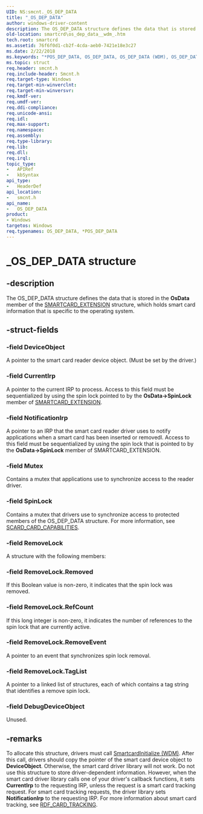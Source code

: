 ```yaml
---
UID: NS:smcnt._OS_DEP_DATA
title: "_OS_DEP_DATA"
author: windows-driver-content
description: The OS_DEP_DATA structure defines the data that is stored in the OsData member of the SMARTCARD_EXTENSION structure, which holds smart card information that is specific to the operating system.
old-location: smartcrd\os_dep_data__wdm_.htm
tech.root: smartcrd
ms.assetid: 76f6f0d1-cb2f-4cda-aeb0-7421e18e3c27
ms.date: 2/22/2018
ms.keywords: "*POS_DEP_DATA, OS_DEP_DATA, OS_DEP_DATA (WDM), OS_DEP_DATA (WDM) structure [Smart Card Reader Devices], OS_DEP_DATA structure [Smart Card Reader Devices], POS_DEP_DATA, POS_DEP_DATA structure pointer [Smart Card Reader Devices], _OS_DEP_DATA, scstruct_f7288ef8-a011-44c0-ab86-db7cc6d1a985.xml, smartcrd.os_dep_data__wdm_, smcnt/OS_DEP_DATA, smcnt/POS_DEP_DATA"
ms.topic: struct
req.header: smcnt.h
req.include-header: Smcnt.h
req.target-type: Windows
req.target-min-winverclnt: 
req.target-min-winversvr: 
req.kmdf-ver: 
req.umdf-ver: 
req.ddi-compliance: 
req.unicode-ansi: 
req.idl: 
req.max-support: 
req.namespace: 
req.assembly: 
req.type-library: 
req.lib: 
req.dll: 
req.irql: 
topic_type:
-	APIRef
-	kbSyntax
api_type:
-	HeaderDef
api_location:
-	smcnt.h
api_name:
-	OS_DEP_DATA
product:
- Windows
targetos: Windows
req.typenames: OS_DEP_DATA, *POS_DEP_DATA
---
```


# _OS_DEP_DATA structure


## -description


The OS_DEP_DATA structure defines the data that is stored in the <b>OsData</b> member of the <a href="https://msdn.microsoft.com/library/windows/hardware/ff548974">SMARTCARD_EXTENSION</a> structure, which holds smart card information that is specific to the operating system. 


## -struct-fields




### -field DeviceObject

A pointer to the smart card reader device object. (Must be set by the driver.)


### -field CurrentIrp

A pointer to the current IRP to process. Access to this field must be sequentialized by using the spin lock pointed to by the <b>OsData-&gt;SpinLock</b> member of <a href="https://msdn.microsoft.com/library/windows/hardware/ff548974">SMARTCARD_EXTENSION</a>. 


### -field NotificationIrp

A pointer to an IRP that the smart card reader driver uses to notify applications when a smart card has been inserted or removedl. Access to this field must be sequentialized by using the spin lock that is pointed to by the <b>OsData-&gt;SpinLock</b> member of SMARTCARD_EXTENSION.  


### -field Mutex

Contains a mutex that applications use to synchronize access to the reader driver. 


### -field SpinLock

Contains a mutex that drivers use to synchronize access to protected members of the OS_DEP_DATA structure. For more information, see <a href="https://msdn.microsoft.com/library/windows/hardware/ff548929">SCARD_CARD_CAPABILITIES</a>.


### -field RemoveLock

A structure with the following members:


### -field RemoveLock.Removed

If this Boolean value is non-zero, it indicates that the spin lock was removed.


### -field RemoveLock.RefCount

If this long integer is non-zero, it indicates the number of references to the spin lock that are currently active. 


### -field RemoveLock.RemoveEvent

A pointer to an event that synchronizes spin lock removal.


### -field RemoveLock.TagList

A pointer to a linked list of structures, each of which contains a tag string that identifies a remove spin lock. 


### -field DebugDeviceObject

Unused.


## -remarks



To allocate this structure, drivers must call <a href="https://msdn.microsoft.com/library/windows/hardware/ff548944">SmartcardInitialize (WDM)</a>. After this call, drivers should copy the pointer of the smart card device object to <b>DeviceObject</b>. Otherwise, the smart card driver library will not work. Do not use this structure to store driver-dependent information. However, when the smart card driver library calls one of your driver's callback functions, it sets <b>CurrentIrp</b> to the requesting IRP, unless the request is a smart card tracking request. For smart card tracking requests, the driver library sets <b>NotificationIrp</b> to the requesting IRP. For more information about smart card tracking, see <a href="https://msdn.microsoft.com/library/windows/hardware/ff548920">RDF_CARD_TRACKING</a>.



